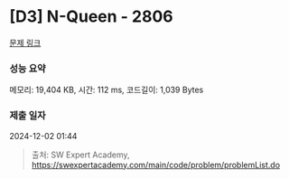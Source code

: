 # [D3] N-Queen - 2806 

[문제 링크](https://swexpertacademy.com/main/code/problem/problemDetail.do?contestProbId=AV7GKs06AU0DFAXB) 

### 성능 요약

메모리: 19,404 KB, 시간: 112 ms, 코드길이: 1,039 Bytes

### 제출 일자

2024-12-02 01:44



> 출처: SW Expert Academy, https://swexpertacademy.com/main/code/problem/problemList.do